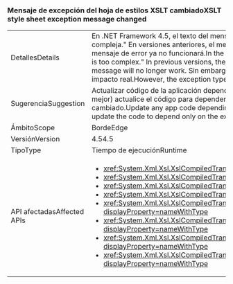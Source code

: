 ### <a name="xslt-style-sheet-exception-message-changed"></a><span data-ttu-id="71338-101">Mensaje de excepción del hoja de estilos XSLT cambiado</span><span class="sxs-lookup"><span data-stu-id="71338-101">XSLT style sheet exception message changed</span></span>

|   |   |
|---|---|
|<span data-ttu-id="71338-102">Detalles</span><span class="sxs-lookup"><span data-stu-id="71338-102">Details</span></span>|<span data-ttu-id="71338-103">En .NET Framework 4.5, el texto del mensaje de error cuando un archivo XSLT es demasiado complejo es &quot;la hoja de estilos es demasiado compleja.&quot; En versiones anteriores, el mensaje de error fue &quot;error de compilación de XSLT.&quot; El código de aplicación que se base en el texto del mensaje de error ya no funcionará.</span><span class="sxs-lookup"><span data-stu-id="71338-103">In the .NET Framework 4.5, the text of the error message when an XSLT file is too complex is &quot;The style sheet is too complex.&quot; In previous versions, the error message was &quot;XSLT compile error.&quot; Application code that depends on the text of the error message will no longer work.</span></span> <span data-ttu-id="71338-104">Sin embargo, los tipos de excepción siguen siendo iguales, por lo que este cambio no debería tener ningún impacto real.</span><span class="sxs-lookup"><span data-stu-id="71338-104">However, the exception types remain the same, so this change should have no real impact.</span></span>|
|<span data-ttu-id="71338-105">Sugerencia</span><span class="sxs-lookup"><span data-stu-id="71338-105">Suggestion</span></span>|<span data-ttu-id="71338-106">Actualizar código de la aplicación dependiendo del mensaje de excepción de esta condición de error al esperar el nuevo mensaje, o (incluso mejor) actualice el código para depender solo el tipo de excepción (<xref:System.Xml.Xsl.XsltException?displayProperty=name>), que no ha cambiado.</span><span class="sxs-lookup"><span data-stu-id="71338-106">Update any app code depending on the exception message from this error condition to expect the new message, or (even better) update the code to depend only on the exception type (<xref:System.Xml.Xsl.XsltException?displayProperty=name>), which has not changed.</span></span>|
|<span data-ttu-id="71338-107">Ámbito</span><span class="sxs-lookup"><span data-stu-id="71338-107">Scope</span></span>|<span data-ttu-id="71338-108">Borde</span><span class="sxs-lookup"><span data-stu-id="71338-108">Edge</span></span>|
|<span data-ttu-id="71338-109">Versión</span><span class="sxs-lookup"><span data-stu-id="71338-109">Version</span></span>|<span data-ttu-id="71338-110">4.5</span><span class="sxs-lookup"><span data-stu-id="71338-110">4.5</span></span>|
|<span data-ttu-id="71338-111">Tipo</span><span class="sxs-lookup"><span data-stu-id="71338-111">Type</span></span>|<span data-ttu-id="71338-112">Tiempo de ejecución</span><span class="sxs-lookup"><span data-stu-id="71338-112">Runtime</span></span>|
|<span data-ttu-id="71338-113">API afectadas</span><span class="sxs-lookup"><span data-stu-id="71338-113">Affected APIs</span></span>|<ul><li><xref:System.Xml.Xsl.XslCompiledTransform.Load(System.String)?displayProperty=nameWithType></li><li><xref:System.Xml.Xsl.XslCompiledTransform.Load(System.Type)?displayProperty=nameWithType></li><li><xref:System.Xml.Xsl.XslCompiledTransform.Load(System.Xml.XmlReader)?displayProperty=nameWithType></li><li><xref:System.Xml.Xsl.XslCompiledTransform.Load(System.Xml.XPath.IXPathNavigable)?displayProperty=nameWithType></li><li><xref:System.Xml.Xsl.XslCompiledTransform.Load(System.Reflection.MethodInfo,System.Byte[],System.Type[])?displayProperty=nameWithType></li><li><xref:System.Xml.Xsl.XslCompiledTransform.Load(System.String,System.Xml.Xsl.XsltSettings,System.Xml.XmlResolver)?displayProperty=nameWithType></li><li><xref:System.Xml.Xsl.XslCompiledTransform.Load(System.Xml.XmlReader,System.Xml.Xsl.XsltSettings,System.Xml.XmlResolver)?displayProperty=nameWithType></li><li><xref:System.Xml.Xsl.XslCompiledTransform.Load(System.Xml.XPath.IXPathNavigable,System.Xml.Xsl.XsltSettings,System.Xml.XmlResolver)?displayProperty=nameWithType></li></ul>|

